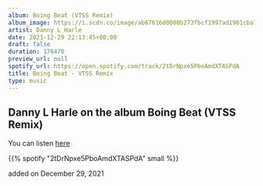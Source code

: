 ```yaml
---
album: Boing Beat (VTSS Remix)
album_image: https://i.scdn.co/image/ab67616d0000b273fbcf1997ad1901cba74bf740
artist: Danny L Harle
date: 2021-12-29 22:13:45+00:00
draft: false
duration: 176470
preview_url: null
spotify_url: https://open.spotify.com/track/2tDrNpxe5PboAmdXTASPdA
title: Boing Beat - VTSS Remix
type: music
---
```



## Danny L Harle on the album Boing Beat (VTSS Remix)

You can listen [here](https://open.spotify.com/track/2tDrNpxe5PboAmdXTASPdA)

{{% spotify "2tDrNpxe5PboAmdXTASPdA" small %}}

added on December 29, 2021